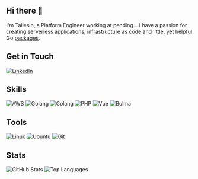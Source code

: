 ## Hi there 👋
I'm Taliesin, a Platform Engineer working at pending... I have a passion for creating serverless applications, infrastructure as code and little, yet helpful Go [packages](https://github.com/gofor-little).

## Get in Touch
[![LinkedIn](https://img.shields.io/badge/LinkedIn-grey?labelColor=0077B5&logo=LinkedIn&style=for-the-badge&logoColor=white)](https://www.linkedin.com/in/taliesin-millhouse-00001)

## Skills
![AWS](https://img.shields.io/badge/aws-grey?labelColor=ff9d00&logo=Amazon&style=for-the-badge&logoColor=white)
![Golang](https://img.shields.io/badge/Golang-grey?labelColor=007d9c&logo=Go&style=for-the-badge&logoColor=white)
![Golang](https://img.shields.io/badge/Typescript-grey?labelColor=3178c6&logo=Typescript&style=for-the-badge&logoColor=white)
![PHP](https://img.shields.io/badge/php-grey?labelColor=4F5B93&logo=PHP&style=for-the-badge&logoColor=white)
![Vue](https://img.shields.io/badge/Vue.js-grey?labelColor=42b983&logo=Vue.js&style=for-the-badge&logoColor=white)
![Bulma](https://img.shields.io/badge/Bulma-grey?labelColor=00d1b2&logo=Bulma&style=for-the-badge&logoColor=white)

## Tools
![Linux](https://img.shields.io/badge/linux-grey?labelColor=000000&logo=Linux&style=for-the-badge&logoColor=white)
![Ubuntu](https://img.shields.io/badge/ubuntu-grey?labelColor=e95420&logo=Ubuntu&style=for-the-badge&logoColor=white)
![Git](https://img.shields.io/badge/Git-grey?labelColor=f14e32&logo=Git&style=for-the-badge&logoColor=white)

## Stats
![GitHub Stats](https://github-readme-stats.char-al.vercel.app/api?username=strongishllama&show_icons=true&count_private=true&title_color=000000&text_color000000&bg_color=45,0390fc,03e8fc)
![Top Languages](https://github-readme-stats.vercel.app/api/top-langs/?username=strongishllama&hide=html&title_color=000000&text_color000000&bg_color=45,0390fc,03e8fc)
